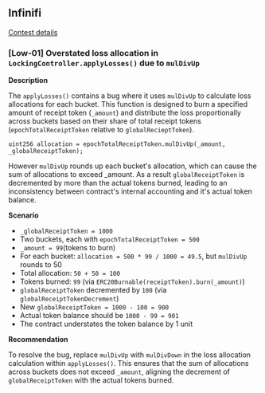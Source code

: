 ## Infinifi
[Contest details](https://cantina.xyz/competitions/2ac7f906-1661-47eb-bfd6-519f5db0d36b)

### [Low-01] Overstated loss allocation in `LockingController.applyLosses()` due to `mulDivUp`

**Description**

The `applyLosses()` contains a bug where it uses `mulDivUp` to calculate loss allocations for each bucket. This function is designed to burn a specified amount of receipt token (`_amount`) and distribute the loss proportionally across buckets based on their share of total receipt tokens (`epochTotalReceiptToken` relative to `globalRecieptToken`).

```solidity
uint256 allocation = epochTotalReceiptToken.mulDivUp(_amount, _globalReceiptToken);
```

However `mulDivUp` rounds up each bucket's allocation, which can cause the sum of allocations to exceed _amount. As a result `globalReceiptToken` is decremented by more than the actual tokens burned, leading to an inconsistency between contract's internal accounting and it's actual token balance.


**Scenario**

- `_globalReceiptToken = 1000`
- Two buckets, each with `epochTotalReceiptToken = 500`
- `_amount = 99`(tokens to burn)
- For each bucket: `allocation = 500 * 99 / 1000 = 49.5`, but `mulDivUp` rounds to 50
- Total allocation: `50 + 50 = 100`
- Tokens burned: `99` (via `ERC20Burnable(receiptToken).burn(_amount)`)
- `globalReceiptToken` decremented by `100` (via `globalReceiptTokenDecrement`)
- New `globalReceiptToken = 1000 - 100 = 900`
- Actual token balance should be `1000 - 99 = 901`
- The contract understates the token balance by 1 unit

**Recommendation**

To resolve the bug, replace `mulDivUp` with `mulDivDown` in the loss allocation calculation within `applyLosses()`. This ensures that the sum of allocations across buckets does not exceed `_amount`, aligning the decrement of `globalReceiptToken` with the actual tokens burned.